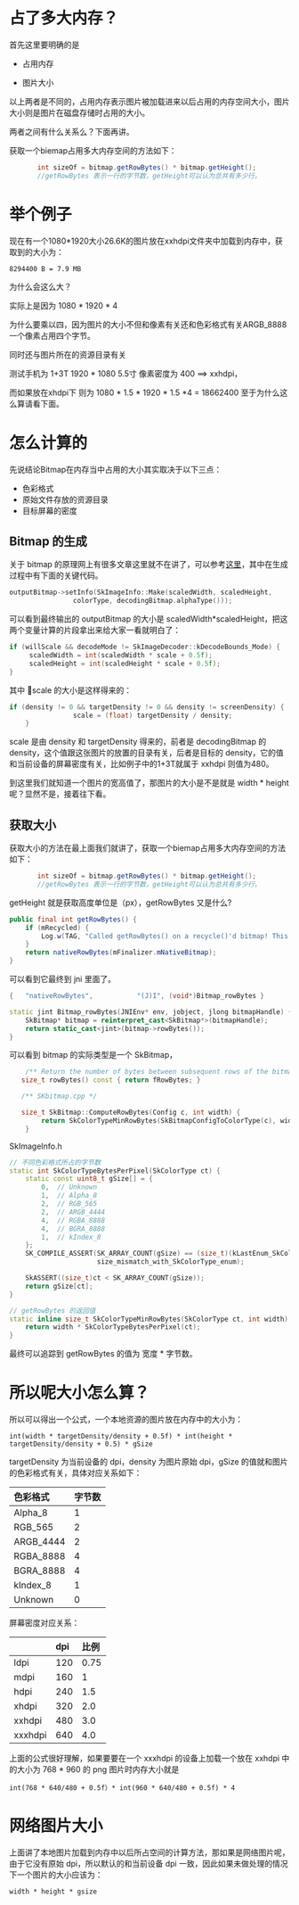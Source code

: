 # 占了多大内存？

首先这里要明确的是

- 占用内存

- 图片大小

以上两者是不同的，占用内存表示图片被加载进来以后占用的内存空间大小，图片大小则是图片在磁盘存储时占用的大小。

两者之间有什么关系么？下面再讲。

获取一个biemap占用多大内存空间的方法如下：

```java
       int sizeOf = bitmap.getRowBytes() * bitmap.getHeight();
       //getRowBytes 表示一行的字节数，getHeight可以认为总共有多少行。
```

# 举个例子

现在有一个1080*1920大小26.6K的图片放在xxhdpi文件夹中加载到内存中，获取到的大小为：

    8294400 B = 7.9 MB

为什么会这么大？

实际上是因为  1080 * 1920 * 4

为什么要乘以四，因为图片的大小不但和像素有关还和色彩格式有关ARGB_8888一个像素占用四个字节。

同时还与图片所在的资源目录有关

测试手机为 1+3T  1920 * 1080  5.5寸  像素密度为 400 ==> xxhdpi，

而如果放在xhdpi下 则为 1080 * 1.5 * 1920 * 1.5 *4 = 18662400 至于为什么这么算请看下面。

# 怎么计算的

先说结论Bitmap在内存当中占用的大小其实取决于以下三点：

- 色彩格式
- 原始文件存放的资源目录
- 目标屏幕的密度

## Bitmap 的生成

关于 bitmap 的原理网上有很多文章这里就不在讲了，可以参考[这里](https://zhuanlan.zhihu.com/p/31450987)，其中在生成过程中有下面的关键代码。

```c++
outputBitmap->setInfo(SkImageInfo::Make(scaledWidth, scaledHeight,
                colorType, decodingBitmap.alphaType()));
```
可以看到最终输出的 outputBitmap 的大小是 scaledWidth*scaledHeight，把这两个变量计算的片段拿出来给大家一看就明白了：

```c++
if (willScale && decodeMode != SkImageDecoder::kDecodeBounds_Mode) {
     scaledWidth = int(scaledWidth * scale + 0.5f);
     scaledHeight = int(scaledHeight * scale + 0.5f);
}
```
其中 scale 的大小是这样得来的：

```c++
if (density != 0 && targetDensity != 0 && density != screenDensity) {
                scale = (float) targetDensity / density;
    }
```
scale 是由 density 和 targetDensity 得来的，前者是 decodingBitmap 的 density，这个值跟这张图片的放置的目录有关，后者是目标的 density，它的值和当前设备的屏幕密度有关，比如例子中的1+3T就属于 xxhdpi 则值为480。

到这里我们就知道一个图片的宽高值了，那图片的大小是不是就是 width * height 呢？显然不是，接着往下看。

## 获取大小

获取大小的方法在最上面我们就讲了，获取一个biemap占用多大内存空间的方法如下：

```java
       int sizeOf = bitmap.getRowBytes() * bitmap.getHeight();
       //getRowBytes 表示一行的字节数，getHeight可以认为总共有多少行。
```
getHeight 就是获取高度单位是（px），getRowBytes 又是什么?

```java
public final int getRowBytes() {
    if (mRecycled) {
        Log.w(TAG, "Called getRowBytes() on a recycle()'d bitmap! This is undefined behavior!");
    }
    return nativeRowBytes(mFinalizer.mNativeBitmap);
}
```
可以看到它最终到 jni 里面了。

```c++
{   "nativeRowBytes",           "(J)I", (void*)Bitmap_rowBytes }

static jint Bitmap_rowBytes(JNIEnv* env, jobject, jlong bitmapHandle) {
    SkBitmap* bitmap = reinterpret_cast<SkBitmap*>(bitmapHandle);
    return static_cast<jint>(bitmap->rowBytes());
}
```

可以看到 bitmap 的实际类型是一个 SkBitmap，

```c++
    /** Return the number of bytes between subsequent rows of the bitmap. */
   size_t rowBytes() const { return fRowBytes; }

   /** SKbitmap.cpp */

   size_t SkBitmap::ComputeRowBytes(Config c, int width) {
        return SkColorTypeMinRowBytes(SkBitmapConfigToColorType(c), width);
    }
```
SkImageInfo.h
```c++
// 不同色彩格式所占的字节数
static int SkColorTypeBytesPerPixel(SkColorType ct) {
    static const uint8_t gSize[] = {
        0,  // Unknown
        1,  // Alpha_8
        2,  // RGB_565
        2,  // ARGB_4444
        4,  // RGBA_8888
        4,  // BGRA_8888
        1,  // kIndex_8
    };
    SK_COMPILE_ASSERT(SK_ARRAY_COUNT(gSize) == (size_t)(kLastEnum_SkColorType + 1),
                      size_mismatch_with_SkColorType_enum);

    SkASSERT((size_t)ct < SK_ARRAY_COUNT(gSize));
    return gSize[ct];
}

// getRowBytes 的返回值
static inline size_t SkColorTypeMinRowBytes(SkColorType ct, int width) {
    return width * SkColorTypeBytesPerPixel(ct);
}
```
最终可以追踪到 getRowBytes 的值为 宽度 * 字节数。
# 所以呢大小怎么算？

所以可以得出一个公式，一个本地资源的图片放在内存中的大小为：

    int(width * targetDensity/density + 0.5f) * int(height * targetDensity/density + 0.5) * gSize

targetDensity 为当前设备的 dpi，density 为图片原始 dpi，gSize 的值就和图片的色彩格式有关，具体对应关系如下：

|色彩格式|字节数|
|:-----|:----|
|Alpha_8|1|
|RGB_565|2|
|ARGB_4444|2|
|RGBA_8888|4|
|BGRA_8888|4|
|kIndex_8|1|
|Unknown|0|

屏幕密度对应关系：

||dpi|比例|
|:--|:--|:--|
|ldpi|120|0.75|
|mdpi|160|1|
|hdpi|240|1.5|
|xhdpi|320|2.0|
|xxhdpi|480|3.0|
|xxxhdpi|640|4.0|

上面的公式很好理解，如果要要在一个 xxxhdpi 的设备上加载一个放在 xxhdpi 中的大小为 768 * 960 的 png 图片时内存大小就是

    int(768 * 640/480 + 0.5f）* int(960 * 640/480 + 0.5f) * 4
# 网络图片大小

上面讲了本地图片加载到内存中以后所占空间的计算方法，那如果是网络图片呢，由于它没有原始 dpi，所以默认的和当前设备 dpi 一致，因此如果未做处理的情况下一个图片的大小应该为： 

    width * height * gsize
 